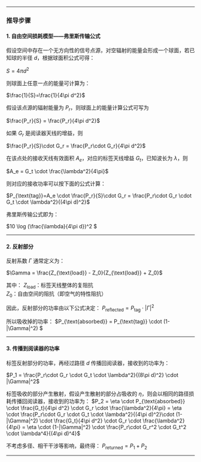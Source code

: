 

---


### 推导步骤

#### 1. 自由空间损耗模型——弗里斯传输公式
假设空间中存在一个无方向性的信号点源，对空辐射的能量会形成一个球面，若已知球的半径 $d$，根据球面积公式可得：

$S = 4\pi d^2$

则球面上任意一点的能量可计算为：

$\frac{1}{S}=\frac{1}{4\pi d^2}$

假设该点源的辐射能量为 $P_{r}$，则球面上的能量计算公式可写为

$\frac{P_r}{S} = \frac{P_r}{4\pi d^2}$

如果 $G_r$ 是阅读器天线的增益，则

$\frac{P_r}{S}\cdot G_r = \frac{P_r\cdot G_r}{4\pi d^2}$

在该点处的接收天线有效面积 $A_{e}$，对应的标签天线增益 $G_{t}$，已知波长为 $\lambda$，则

$A_e = G_t \cdot \frac{\lambda^2}{4\pi}$

则对应的接收功率可以按下面的公式计算：

$P_{\text{tag}}=A_e \cdot \frac{P_r}{S}\cdot G_r = \frac{P_r\cdot G_r \cdot G_t \cdot \lambda^2}{(4\pi d)^2}$

弗里斯传输公式即为：

$10 \log (\frac{\lambda}{4\pi d})^2 $

---


#### 2. 反射部分


反射系数 $\Gamma$ 通常定义为：

$\Gamma = \frac{Z_{\text{load}} - Z_0}{Z_{\text{load}} + Z_0}$


其中：
$Z_{\text{load}}$：标签天线整体的复阻抗
$Z_0$：自由空间的阻抗（即空气的特性阻抗）

因此，反射部分的功率由以下公式决定： 
$P_{\text{reflected}} = P_{\text{tag}} \cdot |\Gamma|^2$

所以吸收掉的功率：
$P_{\text{absorbed}} = P_{\text{tag}} \cdot (1-|\Gamma|^2) $

---


#### 3. 传播到阅读器的功率
标签反射部分的功率，再经过路径 $d$ 传播回阅读器，接收到的功率为：

$P_1 = \frac{P_r\cdot G_r \cdot G_t \cdot \lambda^2}{(8\pi d)^2} \cdot |\Gamma|^2$


标签吸收的部分产生散射，假设产生散射的部分占吸收的 $\eta$，则会以相同的路径损耗传播回阅读器，接收到的功率为： $P_2 = \eta \cdot P_{\text{absorbed}} \cdot \frac{G_t}{4\pi d^2} \cdot G_r \cdot \frac{\lambda^2}{4\pi} = \eta \cdot \frac{P_r\cdot G_r \cdot G_t \cdot \lambda^2}{(4\pi d)^2}\cdot (1-|\Gamma|^2) \cdot \frac{G_t}{4\pi d^2} \cdot G_r \cdot \frac{\lambda^2}{4\pi} = \eta \cdot (1-|\Gamma|^2) \cdot \frac{P_r\cdot G_r^2 \cdot G_t^2 \cdot \lambda^4}{(4\pi d)^4}$

不考虑多径、相干干涉等影响，最终得：
$P_{\text{returned}} = P_1+P_2$



---



